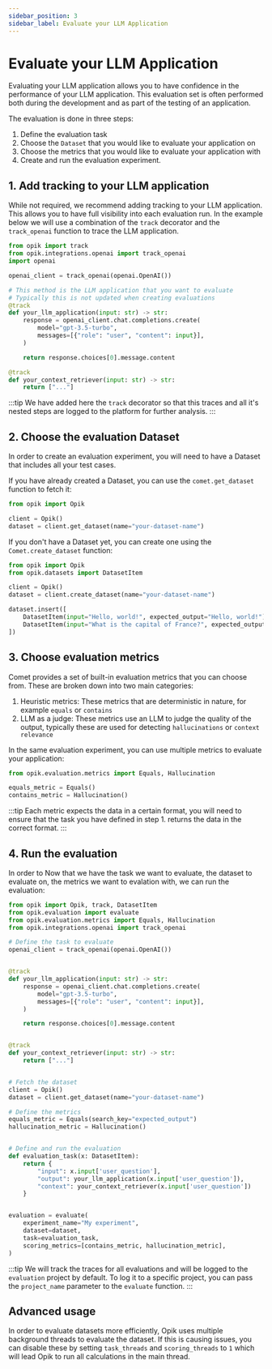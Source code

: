 ```yaml
---
sidebar_position: 3
sidebar_label: Evaluate your LLM Application
---
```


# Evaluate your LLM Application

Evaluating your LLM application allows you to have confidence in the performance of your LLM application. This evaluation set is often performed both during the development and as part of the testing of an application.

The evaluation is done in three steps:

1. Define the evaluation task
2. Choose the `Dataset` that you would like to evaluate your application on
3. Choose the metrics that you would like to evaluate your application with
4. Create and run the evaluation experiment.

## 1. Add tracking to your LLM application

While not required, we recommend adding tracking to your LLM application. This allows you to have full visibility into each evaluation run. In the example below we will use a combination of the `track` decorator and the `track_openai` function to trace the LLM application.

```python
from opik import track
from opik.integrations.openai import track_openai
import openai

openai_client = track_openai(openai.OpenAI())

# This method is the LLM application that you want to evaluate
# Typically this is not updated when creating evaluations
@track
def your_llm_application(input: str) -> str:
    response = openai_client.chat.completions.create(
        model="gpt-3.5-turbo",
        messages=[{"role": "user", "content": input}],
    )

    return response.choices[0].message.content

@track
def your_context_retriever(input: str) -> str:
    return ["..."]
```

:::tip
We have added here the `track` decorator so that this traces and all it's nested steps are logged to the platform for further analysis.
:::

## 2. Choose the evaluation Dataset

In order to create an evaluation experiment, you will need to have a Dataset that includes all your test cases.

If you have already created a Dataset, you can use the `comet.get_dataset` function to fetch it:

```python
from opik import Opik

client = Opik()
dataset = client.get_dataset(name="your-dataset-name")
```

If you don't have a Dataset yet, you can create one using the `Comet.create_dataset` function:

```python
from opik import Opik
from opik.datasets import DatasetItem

client = Opik()
dataset = client.create_dataset(name="your-dataset-name")

dataset.insert([
    DatasetItem(input="Hello, world!", expected_output="Hello, world!"),
    DatasetItem(input="What is the capital of France?", expected_output="Paris"),
])
```

## 3. Choose evaluation metrics

Comet provides a set of built-in evaluation metrics that you can choose from. These are broken down into two main categories:

1. Heuristic metrics: These metrics that are deterministic in nature, for example `equals` or `contains`
2. LLM as a judge: These metrics use an LLM to judge the quality of the output, typically these are used for detecting `hallucinations` or `context relevance`

In the same evaluation experiment, you can use multiple metrics to evaluate your application:

```python
from opik.evaluation.metrics import Equals, Hallucination

equals_metric = Equals()
contains_metric = Hallucination()
```

:::tip
Each metric expects the data in a certain format, you will need to ensure that the task you have defined in step 1. returns the data in the correct format.
:::

## 4. Run the evaluation

In order to 
Now that we have the task we want to evaluate, the dataset to evaluate on, the metrics we want to evalation with, we can run the evaluation:

```python
from opik import Opik, track, DatasetItem
from opik.evaluation import evaluate
from opik.evaluation.metrics import Equals, Hallucination
from opik.integrations.openai import track_openai

# Define the task to evaluate
openai_client = track_openai(openai.OpenAI())


@track
def your_llm_application(input: str) -> str:
    response = openai_client.chat.completions.create(
        model="gpt-3.5-turbo",
        messages=[{"role": "user", "content": input}],
    )

    return response.choices[0].message.content


@track
def your_context_retriever(input: str) -> str:
    return ["..."]


# Fetch the dataset
client = Opik()
dataset = client.get_dataset(name="your-dataset-name")

# Define the metrics
equals_metric = Equals(search_key="expected_output")
hallucination_metric = Hallucination()


# Define and run the evaluation
def evaluation_task(x: DatasetItem):
    return {
        "input": x.input['user_question'],
        "output": your_llm_application(x.input['user_question']),
        "context": your_context_retriever(x.input['user_question'])
    }


evaluation = evaluate(
    experiment_name="My experiment",
    dataset=dataset,
    task=evaluation_task,
    scoring_metrics=[contains_metric, hallucination_metric],
)
```

:::tip
We will track the traces for all evaluations and will be logged to the `evaluation` project by default. To log it to a specific project, you can pass the `project_name` parameter to the `evaluate` function.
:::

## Advanced usage

In order to evaluate datasets more efficiently, Opik uses multiple background threads to evaluate the dataset. If this is causing issues, you can disable these by setting `task_threads` and `scoring_threads` to `1` which will lead Opik to run all calculations in the main thread.
